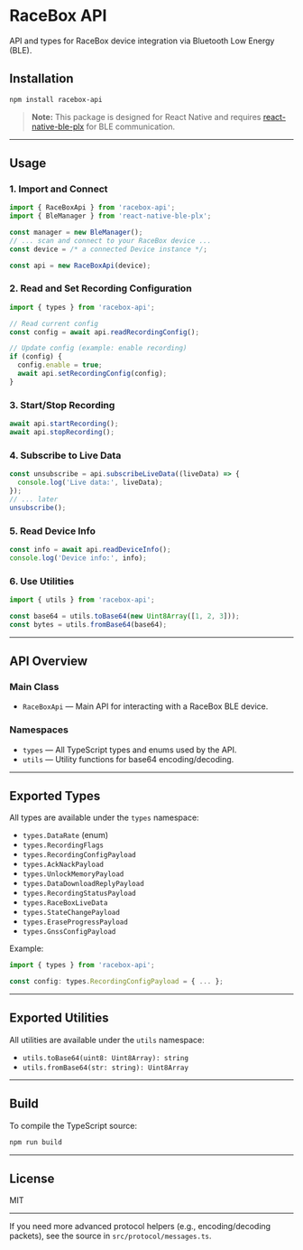 # RaceBox API

API and types for RaceBox device integration via Bluetooth Low Energy (BLE).

## Installation

```sh
npm install racebox-api
```

> **Note:** This package is designed for React Native and requires [react-native-ble-plx](https://github.com/dotintent/react-native-ble-plx) for BLE communication.

---

## Usage

### 1. Import and Connect

```typescript
import { RaceBoxApi } from 'racebox-api';
import { BleManager } from 'react-native-ble-plx';

const manager = new BleManager();
// ... scan and connect to your RaceBox device ...
const device = /* a connected Device instance */;

const api = new RaceBoxApi(device);
```

### 2. Read and Set Recording Configuration

```typescript
import { types } from 'racebox-api';

// Read current config
const config = await api.readRecordingConfig();

// Update config (example: enable recording)
if (config) {
  config.enable = true;
  await api.setRecordingConfig(config);
}
```

### 3. Start/Stop Recording

```typescript
await api.startRecording();
await api.stopRecording();
```

### 4. Subscribe to Live Data

```typescript
const unsubscribe = api.subscribeLiveData((liveData) => {
  console.log('Live data:', liveData);
});
// ... later
unsubscribe();
```

### 5. Read Device Info

```typescript
const info = await api.readDeviceInfo();
console.log('Device info:', info);
```

### 6. Use Utilities

```typescript
import { utils } from 'racebox-api';

const base64 = utils.toBase64(new Uint8Array([1, 2, 3]));
const bytes = utils.fromBase64(base64);
```

---

## API Overview

### Main Class

- `RaceBoxApi` — Main API for interacting with a RaceBox BLE device.

### Namespaces

- `types` — All TypeScript types and enums used by the API.
- `utils` — Utility functions for base64 encoding/decoding.

---

## Exported Types

All types are available under the `types` namespace:

- `types.DataRate` (enum)
- `types.RecordingFlags`
- `types.RecordingConfigPayload`
- `types.AckNackPayload`
- `types.UnlockMemoryPayload`
- `types.DataDownloadReplyPayload`
- `types.RecordingStatusPayload`
- `types.RaceBoxLiveData`
- `types.StateChangePayload`
- `types.EraseProgressPayload`
- `types.GnssConfigPayload`

Example:
```typescript
import { types } from 'racebox-api';

const config: types.RecordingConfigPayload = { ... };
```

---

## Exported Utilities

All utilities are available under the `utils` namespace:

- `utils.toBase64(uint8: Uint8Array): string`
- `utils.fromBase64(str: string): Uint8Array`

---

## Build

To compile the TypeScript source:

```sh
npm run build
```

---

## License

MIT

---

If you need more advanced protocol helpers (e.g., encoding/decoding packets), see the source in `src/protocol/messages.ts`.
